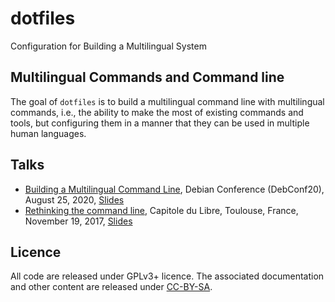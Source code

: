 # dotfiles
Configuration for Building a Multilingual System

## Multilingual Commands and Command line
The goal of `dotfiles` is to build a multilingual command line with multilingual commands, i.e., the ability to make the most of existing commands and tools, but configuring them in a manner that they can be used in multiple human languages.

## Talks
* [Building a Multilingual Command Line](https://debconf20.debconf.org/talks/45-building-a-multilingual-command-line/), Debian Conference (DebConf20), August 25, 2020, [Slides](https://figshare.com/articles/presentation/Building_a_Multilingual_Command_Line/12857780)
* [Rethinking the command line](https://2017.capitoledulibre.org/programme/#schedule), Capitole du Libre, Toulouse, France, November 19, 2017, [Slides](https://doi.org/10.6084/m9.figshare.5661853.v1)

## Licence
All code are released under GPLv3+ licence. The associated documentation and other content are released under [CC-BY-SA](http://creativecommons.org/licenses/by-sa/4.0/).

